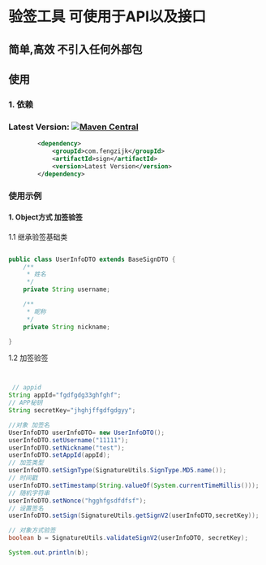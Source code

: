 # 验签工具 可使用于API以及接口

## 简单,高效   不引入任何外部包



## 使用 


### 1. 依赖
### Latest Version: [![Maven Central](https://img.shields.io/maven-central/v/com.fengzijk/sign.svg)](https://search.maven.org/search?q=g:com.fengzijka:sign*)


``` xml
        <dependency>
            <groupId>com.fengzijk</groupId>
            <artifactId>sign</artifactId>
            <version>Latest Version</version>
        </dependency>
```



### 使用示例

#### 1. Object方式 加签验签


1.1 继承验签基础类
~~~java

public class UserInfoDTO extends BaseSignDTO {
    /**
     * 姓名
     */
    private String username;

    /**
     * 昵称
     */
    private String nickname;

}
~~~

1.2 加签验签
~~~ java


 // appid
String appId="fgdfgdg33ghfghf";
// APP秘钥 
String secretKey="jhghjffgdfgdgyy";

//对象 加签名
UserInfoDTO userInfoDTO= new UserInfoDTO();
userInfoDTO.setUsername("11111");
userInfoDTO.setNickname("test");
userInfoDTO.setAppId(appId);
// 加签类型
userInfoDTO.setSignType(SignatureUtils.SignType.MD5.name());
// 时间戳
userInfoDTO.setTimestamp(String.valueOf(System.currentTimeMillis()));
// 随机字符串
userInfoDTO.setNonce("hgghfgsdfdfsf");
// 设置签名
userInfoDTO.setSign(SignatureUtils.getSignV2(userInfoDTO,secretKey));

// 对象方式验签
boolean b = SignatureUtils.validateSignV2(userInfoDTO, secretKey);

System.out.println(b);
~~~
